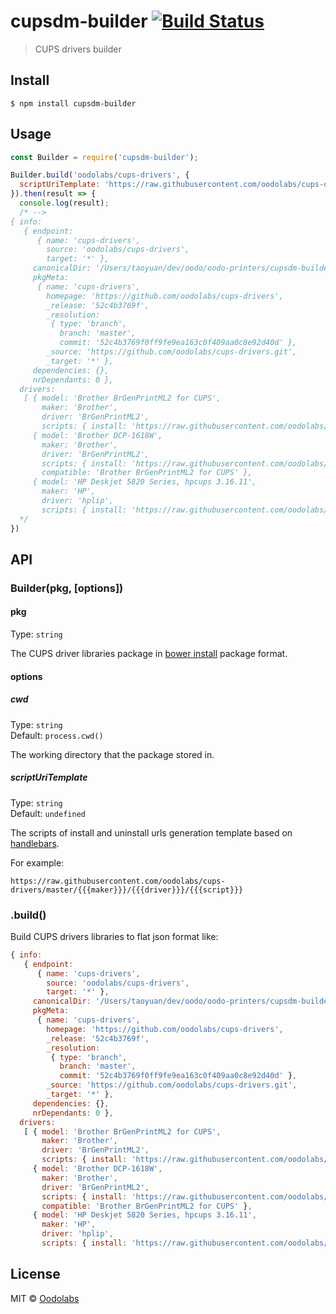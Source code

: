 # cupsdm-builder [![Build Status](https://travis-ci.org/oodolabs/cupsdm-builder.svg?branch=master)](https://travis-ci.org/oodolabs/cupsdm-builder)

> CUPS drivers builder


## Install

```
$ npm install cupsdm-builder
```


## Usage

```js
const Builder = require('cupsdm-builder');

Builder.build('oodolabs/cups-drivers', {
  scriptUriTemplate: 'https://raw.githubusercontent.com/oodolabs/cups-drivers/master/{{{maker}}}/{{{driver}}}/{{{script}}}'
}).then(result => {
  console.log(result);
  /* -->
{ info: 
   { endpoint: 
      { name: 'cups-drivers',
        source: 'oodolabs/cups-drivers',
        target: '*' },
     canonicalDir: '/Users/taoyuan/dev/oodo/oodo-printers/cupsdm-builder/test/tmp/cups-drivers',
     pkgMeta: 
      { name: 'cups-drivers',
        homepage: 'https://github.com/oodolabs/cups-drivers',
        _release: '52c4b3769f',
        _resolution: 
         { type: 'branch',
           branch: 'master',
           commit: '52c4b3769f0ff9fe9ea163c0f409aa0c8e92d40d' },
        _source: 'https://github.com/oodolabs/cups-drivers.git',
        _target: '*' },
     dependencies: {},
     nrDependants: 0 },
  drivers: 
   [ { model: 'Brother BrGenPrintML2 for CUPS',
       maker: 'Brother',
       driver: 'BrGenPrintML2',
       scripts: { install: 'https://raw.githubusercontent.com/oodolabs/cups-drivers/master/Brother/BrGenPrintML2/install.sh' } },
     { model: 'Brother DCP-1618W',
       maker: 'Brother',
       driver: 'BrGenPrintML2',
       scripts: { install: 'https://raw.githubusercontent.com/oodolabs/cups-drivers/master/Brother/BrGenPrintML2/install.sh' },
       compatible: 'Brother BrGenPrintML2 for CUPS' },
     { model: 'HP Deskjet 5820 Series, hpcups 3.16.11',
       maker: 'HP',
       driver: 'hplip',
       scripts: { install: 'https://raw.githubusercontent.com/oodolabs/cups-drivers/master/HP/hplip/install.sh' } } ] }
  */
})

```

## API

### Builder(pkg, [options])

#### pkg

Type: `string`

The CUPS driver libraries package in [bower install](https://bower.io/docs/api/#install) package format.

#### options

##### cwd

Type: `string`<br>
Default: `process.cwd()`

The working directory that the package stored in.

##### scriptUriTemplate
Type: `string`<br>
Default: `undefined`

The scripts of install and uninstall urls generation template based on [handlebars](http://handlebarsjs.com/). 

For example:

```
https://raw.githubusercontent.com/oodolabs/cups-drivers/master/{{{maker}}}/{{{driver}}}/{{{script}}}
```

### .build()

Build CUPS drivers libraries to flat json format like:

```js
{ info: 
   { endpoint: 
      { name: 'cups-drivers',
        source: 'oodolabs/cups-drivers',
        target: '*' },
     canonicalDir: '/Users/taoyuan/dev/oodo/oodo-printers/cupsdm-builder/test/tmp/cups-drivers',
     pkgMeta: 
      { name: 'cups-drivers',
        homepage: 'https://github.com/oodolabs/cups-drivers',
        _release: '52c4b3769f',
        _resolution: 
         { type: 'branch',
           branch: 'master',
           commit: '52c4b3769f0ff9fe9ea163c0f409aa0c8e92d40d' },
        _source: 'https://github.com/oodolabs/cups-drivers.git',
        _target: '*' },
     dependencies: {},
     nrDependants: 0 },
  drivers: 
   [ { model: 'Brother BrGenPrintML2 for CUPS',
       maker: 'Brother',
       driver: 'BrGenPrintML2',
       scripts: { install: 'https://raw.githubusercontent.com/oodolabs/cups-drivers/master/Brother/BrGenPrintML2/install.sh' } },
     { model: 'Brother DCP-1618W',
       maker: 'Brother',
       driver: 'BrGenPrintML2',
       scripts: { install: 'https://raw.githubusercontent.com/oodolabs/cups-drivers/master/Brother/BrGenPrintML2/install.sh' },
       compatible: 'Brother BrGenPrintML2 for CUPS' },
     { model: 'HP Deskjet 5820 Series, hpcups 3.16.11',
       maker: 'HP',
       driver: 'hplip',
       scripts: { install: 'https://raw.githubusercontent.com/oodolabs/cups-drivers/master/HP/hplip/install.sh' } } ] }
```

## License

MIT © [Oodolabs](https://github.com/oodolabs)
